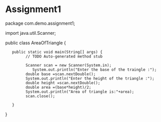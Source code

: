 # Assignment1

package com.demo.assignment1;

import java.util.Scanner;

public class AreaOfTriangle {

       public static void main(String[] args) {
             // TODO Auto-generated method stub

             Scanner scan = new Scanner(System.in);
                System.out.println("Enter the base of the traingle :");
             double base =scan.nextDouble();
             System.out.println("Enter the height of the triangle :");
             double height =scan.nextDouble();
             double area =(base*height)/2;
             System.out.println("Area of triangle is:"+area);
             scan.close(); 
             
       }

}

